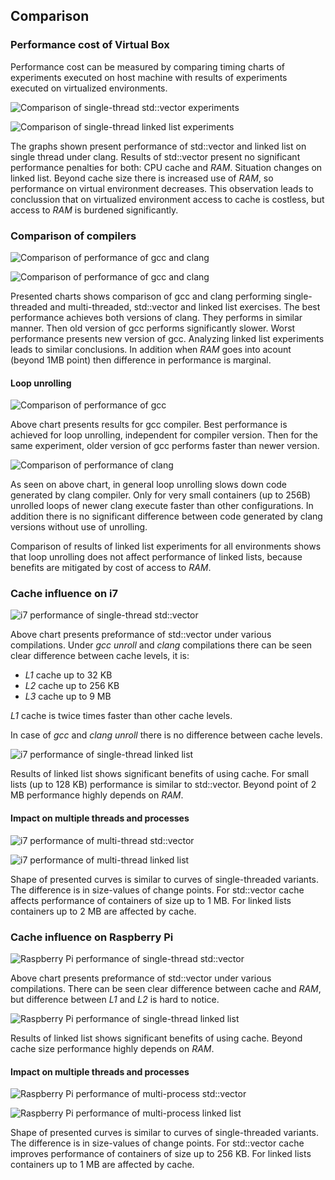 ## <a name="top"></a> Comparison


### Performance cost of Virtual Box

Performance cost can be measured by comparing timing charts of experiments executed on host machine with results of experiments executed on virtualized environments.

![Comparison of single-thread std::vector experiments](i7-i7_vbox_1/clang/vector_st_data_plot.png "Comparison of single-thread std::vector experiments")

![Comparison of single-thread linked list experiments](i7-i7_vbox_1/clang/cllist_st_data_plot.png "Comparison of single-thread linked list experiments")

The graphs shown present performance of std::vector and linked list on single thread under clang. Results of std::vector present no significant performance penalties for both: CPU cache and *RAM*. Situation changes on linked list. Beyond cache size there is increased use of *RAM*, so performance on virtual environment decreases. This observation leads to conclussion that on virtualized environment access to cache is costless, but access to *RAM* is burdened significantly.


### Comparison of compilers

![Comparison of performance of gcc and clang](i7_vbox_1-i7_vbox_2/gcc-clang/vector_st_data_plot.png "Comparison of performance of gcc and clang")

![Comparison of performance of gcc and clang](i7_vbox_1-i7_vbox_2/gcc-clang/vector_mt_data_plot_average.png "Comparison of performance of gcc and clang")

Presented charts shows comparison of gcc and clang performing single-threaded and multi-threaded, std::vector and linked list exercises. The best performance achieves both versions of clang. They performs in similar manner. Then old version of gcc performs significantly slower. Worst performance presents new version of gcc.
Analyzing linked list experiments leads to similar conclusions. In addition when *RAM* goes into acount (beyond 1MB point) then difference in performance is marginal.


#### Loop unrolling

![Comparison of performance of gcc](i7_vbox_1-i7_vbox_2/gcc/vector_st_data_plot.png "Comparison of performance of gcc")

Above chart presents results for gcc compiler. Best performance is achieved for loop unrolling, independent for compiler version. Then for the same experiment, older version of gcc performs faster than newer version.


![Comparison of performance of clang](i7_vbox_1-i7_vbox_2/clang/vector_st_data_plot.png "Comparison of performance of clang")

As seen on above chart, in general loop unrolling slows down code generated by clang compiler. Only for very small containers (up to 256B) unrolled loops of newer clang execute faster than other configurations. In addition there is no significant difference between code generated by clang versions without use of unrolling. 


Comparison of results of linked list experiments for all environments shows that loop unrolling does not affect performance of linked lists, because benefits are mitigated by cost of access to *RAM*.


### Cache influence on i7

![i7 performance of single-thread std::vector](i7/vector_st_data_plot_comparison.png "i7 performance of single-thread std::vector")

Above chart presents preformance of std::vector under various compilations. Under *gcc unroll* and *clang* compilations there can be seen clear difference between cache levels, it is:
- *L1* cache up to 32 KB
- *L2* cache up to 256 KB
- *L3* cache up to 9 MB

*L1* cache is twice times faster than other cache levels.

In case of *gcc* and *clang unroll* there is no difference between cache levels.


![i7 performance of single-thread linked list](i7/cllist_st_data_plot_comparison_log.png "i7 performance of single-thread linked list")

Results of linked list shows significant benefits of using cache. For small lists (up to 128 KB) performance is similar to std::vector. Beyond point of 2 MB performance highly depends on *RAM*. 


#### Impact on multiple threads and processes

![i7 performance of multi-thread std::vector](i7/vector_mt_data_plot_average_comparison.png "i7 performance of multi-thread std::vector")

![i7 performance of multi-thread linked list](i7/cllist_mt_data_plot_average_comparison.png "i7 performance of multi-thread linked list")

Shape of presented curves is similar to curves of single-threaded variants. The difference is in size-values of change points. For std::vector cache affects performance of containers of size up to 1 MB. For linked lists containers up to 2 MB are affected by cache.


### Cache influence on Raspberry Pi

![Raspberry Pi performance of single-thread std::vector](rpi3/vector_st_data_plot_comparison.png "Raspberry Pi performance of single-thread std::vector")

Above chart presents preformance of std::vector under various compilations. There can be seen clear difference between cache and *RAM*, but difference between *L1* and *L2* is hard to notice.


![Raspberry Pi performance of single-thread linked list](rpi3/cllist_st_data_plot_comparison_log.png "Raspberry Pi performance of single-thread linked list")

Results of linked list shows significant benefits of using cache. Beyond cache size performance highly depends on *RAM*. 


#### Impact on multiple threads and processes

![Raspberry Pi performance of multi-process std::vector](rpi3/vector_mp_data_plot_average_comparison.png "Raspberry Pi performance of multi-process std::vector")

![Raspberry Pi performance of multi-process linked list](rpi3/cllist_mp_data_plot_average_comparison.png "Raspberry Pi performance of multi-process linked list")

Shape of presented curves is similar to curves of single-threaded variants. The difference is in size-values of change points. For std::vector cache improves performance of containers of size up to 256 KB. For linked lists containers up to 1 MB are affected by cache.

